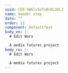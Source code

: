 ```yaml
---
uuid: CE9-hW6lv5oTxBnOLUOLJ
name: header step
date: ""
order: 12
component: DefaultText
body_en: |-
  # Edit Wars

  A media futures project
body_ru: |-
  # Edit Wars

  A media futures project
---
```

